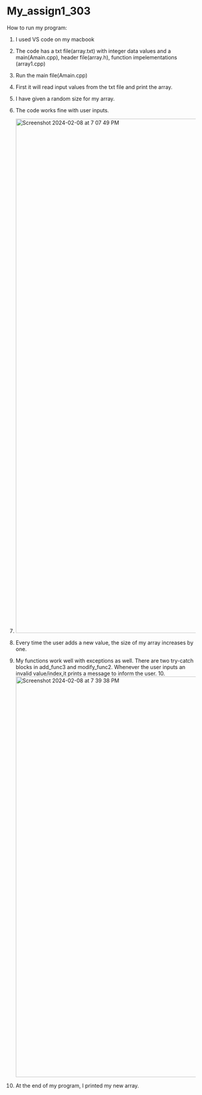 # My_assign1_303
How to run my program:
1. I used VS code on my macbook
2. The code has a txt file(array.txt) with integer data values and a main(Amain.cpp), header file(array.h), function impelementations (array1.cpp)
3. Run the main file(Amain.cpp)
4. First it will read input values from the txt file and print the array.
5. I have given a random size for my array.
6. The code works fine with user inputs.
7. <img width="1370" alt="Screenshot 2024-02-08 at 7 07 49 PM" src="https://github.com/Mai1sha/My_assign1_303/assets/123522545/0d167b59-e395-40b4-8522-d04448e88ba2">

8. Every time the user adds a new value, the size of my array increases by one.
9. My functions work well with exceptions as well. There are two try-catch blocks in add_func3 and modify_func2. Whenever the user inputs an invalid value/index,it prints a message to inform the user.
10.<img width="1067" alt="Screenshot 2024-02-08 at 7 39 38 PM" src="https://github.com/Mai1sha/My_assign1_303/assets/123522545/c19efd68-2a9b-49d9-98bc-56ef82b87b39">

11. At the end of my program, I printed my new array.
